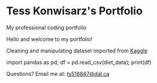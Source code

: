 # Tess Konwisarz's Portfolio

My professional coding portfolio

Hello and welcome to my portfolio!

Cleaning and manipulating dataset imported from [Kaggle](https://www.kaggle.com)

import pandas as pd;
df = pd.read_csv(diet_data);
print(df)

Questions? Email me at:
[ts518847@dal.ca](mailto:ts518847@dal.ca)
